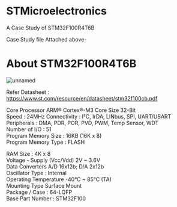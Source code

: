 # STMicroelectronics
A Case Study of STM32F100R4T6B

 Case Study file Attached above-

# About  STM32F100R4T6B

![unnamed](https://user-images.githubusercontent.com/55251741/104328847-44faee00-5512-11eb-970b-1909c160d796.jpg)

Refer Datasheet : https://www.st.com/resource/en/datasheet/stm32f100cb.pdf

Core Processor	ARM® Cortex®-M3	
Core Size	32-Bit	
Speed	: 24MHz	
Connectivity : I²C, IrDA, LINbus, SPI, UART/USART	
Peripherals :	DMA, PDR, POR, PVD, PWM, Temp Sensor, WDT	
Number of I/O :	51	
Program Memory Size :	16KB (16K x 8)	
Program Memory Type	: FLASH	

RAM Size : 4K x 8	
Voltage - Supply (Vcc/Vdd)	2V ~ 3.6V	
Data Converters	A/D 16x12b; D/A 2x12b	
Oscillator Type	: Internal	
Operating Temperature	-40°C ~ 85°C (TA)	
Mounting Type	Surface Mount	
Package / Case	: 64-LQFP	
Base Part Number	: STM32F100


